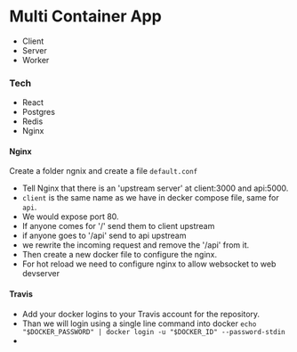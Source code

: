 # Multi Container App

- Client
- Server
- Worker


### Tech 
- React
- Postgres
- Redis
- Nginx


#### Nginx
Create a folder ngnix and create a file `default.conf`
- Tell Nginx that there is an 'upstream server' at client:3000 and api:5000.
- `client` is the same name as we have in decker compose file, same for `api`. 
- We would expose port 80.
- If anyone comes for '/' send them to client upstream
- if anyone goes to '/api' send to api upstream
- we rewrite the incoming request and remove the '/api' from it.
- Then create a new docker file to configure the nginx.
- For hot reload we need to configure nginx to allow websocket to web devserver  

#### Travis
- Add your docker logins to your Travis account for the repository.
- Than we will login using a single line command into docker
    `echo "$DOCKER_PASSWORD" | docker login -u "$DOCKER_ID" --password-stdin`
- 